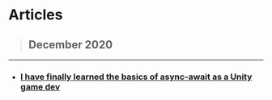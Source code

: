 # Articles 

> ## December 2020
---
* ### [I have finally learned the basics of async-await as a Unity game dev](https://github.com/mfragger/my-blog/blob/master/articles/1-I-have-finally-learned-the-basics-of-async-await-as-a-unity-developer/README.md)
